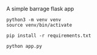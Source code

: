 A simple barrage flask app

```
python3 -m venv venv
source venv/bin/activate
```
```
pip install -r requirements.txt
```

```
python app.py
```
